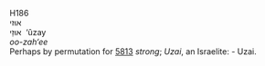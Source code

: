 <body>
  <p>H186<br>  אוּזי  <br> אוּזַי  ‎  ‘ûzay  <br><i>oo-zah‘ee </i><br>Perhaps by permutation for <a href="h5813.htm">5813</a>  <i>strong</i>; <i>Uzai</i>, an Israelite: - Uzai.<br></p>
 </body>